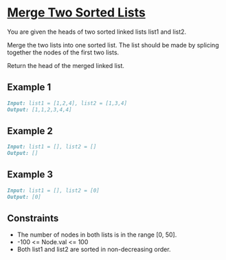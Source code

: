 # [Merge Two Sorted Lists](https://leetcode.com/problems/merge-two-sorted-lists/)

You are given the heads of two sorted linked lists list1 and list2.

Merge the two lists into one sorted list. The list should be made by splicing together the nodes of the first two lists.

Return the head of the merged linked list.

## Example 1

```md
Input: list1 = [1,2,4], list2 = [1,3,4]
Output: [1,1,2,3,4,4]
```

## Example 2

```md
Input: list1 = [], list2 = []
Output: []
```

## Example 3

```md
Input: list1 = [], list2 = [0]
Output: [0]
```

## Constraints

- The number of nodes in both lists is in the range [0, 50].
- -100 <= Node.val <= 100
- Both list1 and list2 are sorted in non-decreasing order.
